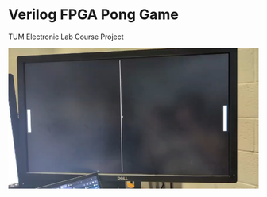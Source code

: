 # Verilog FPGA Pong Game

TUM Electronic Lab Course Project

[![](https://raw.githubusercontent.com/aloysf/Project_Pong_VHDL/main/assets/gameplay.png)](https://raw.githubusercontent.com/aloysf/Project_Pong_VHDL/main/assets/gameplay.mp4)